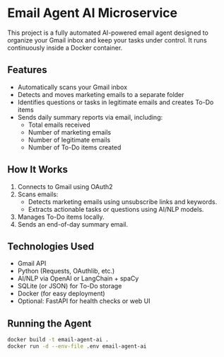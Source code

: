 # Email Agent AI Microservice

This project is a fully automated AI-powered email agent designed to organize your Gmail inbox and keep your tasks under control. It runs continuously inside a Docker container.

## Features

- Automatically scans your Gmail inbox
- Detects and moves marketing emails to a separate folder
- Identifies questions or tasks in legitimate emails and creates To-Do items
- Sends daily summary reports via email, including:
  - Total emails received
  - Number of marketing emails
  - Number of legitimate emails
  - Number of To-Do items created

## How It Works

1. Connects to Gmail using OAuth2
2. Scans emails:
   - Detects marketing emails using unsubscribe links and keywords.
   - Extracts actionable tasks or questions using AI/NLP models.
3. Manages To-Do items locally.
4. Sends an end-of-day summary email.

## Technologies Used

- Gmail API
- Python (Requests, OAuthlib, etc.)
- AI/NLP via OpenAI or LangChain + spaCy
- SQLite (or JSON) for To-Do storage
- Docker (for easy deployment)
- Optional: FastAPI for health checks or web UI

## Running the Agent

```bash
docker build -t email-agent-ai .
docker run -d --env-file .env email-agent-ai
